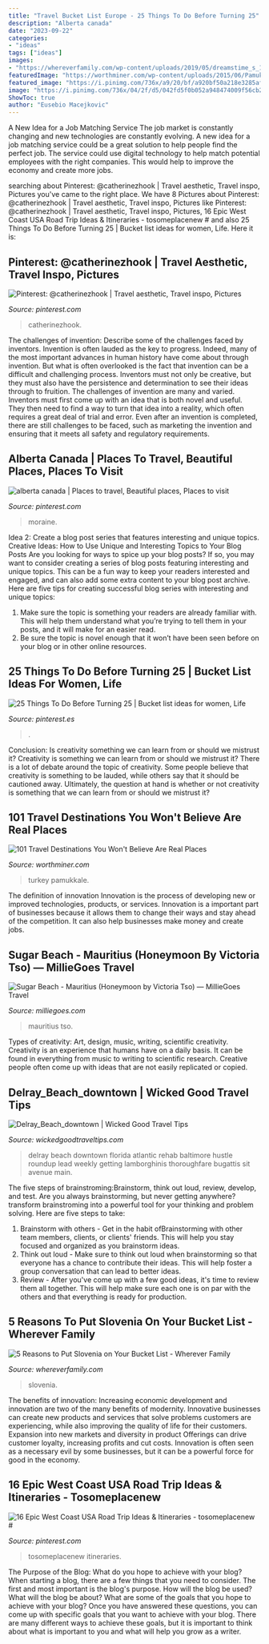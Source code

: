 ```yaml
---
title: "Travel Bucket List Europe - 25 Things To Do Before Turning 25"
description: "Alberta canada"
date: "2023-09-22"
categories:
- "ideas"
tags: ["ideas"]
images:
- "https://whereverfamily.com/wp-content/uploads/2019/05/dreamstime_s_110826881.jpg"
featuredImage: "https://worthminer.com/wp-content/uploads/2015/06/Pamukkale-Turkey.jpg"
featured_image: "https://i.pinimg.com/736x/a9/20/bf/a920bf50a218e3285afb02546f4c1cd2.jpg"
image: "https://i.pinimg.com/736x/04/2f/d5/042fd5f0b052a948474009f56cb27078.jpg"
ShowToc: true
author: "Eusebio Macejkovic"
---
```



A New Idea for a Job Matching Service
The job market is constantly changing and new technologies are constantly evolving. A new idea for a job matching service could be a great solution to help people find the perfect job. The service could use digital technology to help match potential employees with the right companies. This would help to improve the economy and create more jobs.

	

		
searching about Pinterest: @catherinezhook | Travel aesthetic, Travel inspo, Pictures you've came to the right place. We have 8 Pictures about Pinterest: @catherinezhook | Travel aesthetic, Travel inspo, Pictures like Pinterest: @catherinezhook | Travel aesthetic, Travel inspo, Pictures, 16 Epic West Coast USA Road Trip Ideas &amp; Itineraries - tosomeplacenew # and also 25 Things To Do Before Turning 25 | Bucket list ideas for women, Life. Here it is:
		
    
## Pinterest: @catherinezhook | Travel Aesthetic, Travel Inspo, Pictures

<img loading=lazy src="https://i.pinimg.com/736x/b1/1a/e8/b11ae822f5157cd600148e0a9958f25e.jpg" onerror="this.onerror=null;this.src='https://tse3.mm.bing.net/th?id=OIP.scseT8caxDldcjWfqD4PlAHaLJ&amp;pid=15.1';" alt="Pinterest: @catherinezhook | Travel aesthetic, Travel inspo, Pictures">

_Source: pinterest.com_

>catherinezhook. 

	

The challenges of invention: Describe some of the challenges faced by inventors.
Invention is often lauded as the key to progress. Indeed, many of the most important advances in human history have come about through invention. But what is often overlooked is the fact that invention can be a difficult and challenging process. Inventors must not only be creative, but they must also have the persistence and determination to see their ideas through to fruition.
The challenges of invention are many and varied. Inventors must first come up with an idea that is both novel and useful. They then need to find a way to turn that idea into a reality, which often requires a great deal of trial and error. Even after an invention is completed, there are still challenges to be faced, such as marketing the invention and ensuring that it meets all safety and regulatory requirements.

    
## Alberta Canada | Places To Travel, Beautiful Places, Places To Visit

<img loading=lazy src="https://i.pinimg.com/736x/1c/4b/c4/1c4bc47cd90d5e8033cf4c40bd53645d--moraine-lake-canada-travel.jpg" onerror="this.onerror=null;this.src='https://tse3.mm.bing.net/th?id=OIP.GBRaf3yKJfndcVsRRFjYbwHaLI&amp;pid=15.1';" alt="alberta canada | Places to travel, Beautiful places, Places to visit">

_Source: pinterest.com_

>moraine. 

	

Idea 2: Create a blog post series that features interesting and unique topics.
Creative Ideas: How to Use Unique and Interesting Topics to Your Blog Posts 
Are you looking for ways to spice up your blog posts? If so, you may want to consider creating a series of blog posts featuring interesting and unique topics. This can be a fun way to keep your readers interested and engaged, and can also add some extra content to your blog post archive. Here are five tips for creating successful blog series with interesting and unique topics:

1. Make sure the topic is something your readers are already familiar with. This will help them understand what you’re trying to tell them in your posts, and it will make for an easier read.
2. Be sure the topic is novel enough that it won’t have been seen before on your blog or in other online resources.

    
## 25 Things To Do Before Turning 25 | Bucket List Ideas For Women, Life

<img loading=lazy src="https://i.pinimg.com/736x/a9/20/bf/a920bf50a218e3285afb02546f4c1cd2.jpg" onerror="this.onerror=null;this.src='https://tse1.mm.bing.net/th?id=OIP.N8OSbq26Vc6hUHk8cVpV9QHaLG&amp;pid=15.1';" alt="25 Things To Do Before Turning 25 | Bucket list ideas for women, Life">

_Source: pinterest.es_

>. 

	

Conclusion: Is creativity something we can learn from or should we mistrust it?
Creativity is something we can learn from or should we mistrust it?
There is a lot of debate around the topic of creativity. Some people believe that creativity is something to be lauded, while others say that it should be cautioned away. Ultimately, the question at hand is whether or not creativity is something that we can learn from or should we mistrust it?

    
## 101 Travel Destinations You Won&#039;t Believe Are Real Places

<img loading=lazy src="https://worthminer.com/wp-content/uploads/2015/06/Pamukkale-Turkey.jpg" onerror="this.onerror=null;this.src='https://tse1.mm.bing.net/th?id=OIP.qdknLSebgRfliIevVBs_QAHaMi&amp;pid=15.1';" alt="101 Travel Destinations You Won&#039;t Believe Are Real Places">

_Source: worthminer.com_

>turkey pamukkale. 

	

The definition of innovation
Innovation is the process of developing new or improved technologies, products, or services. Innovation is a important part of businesses because it allows them to change their ways and stay ahead of the competition. It can also help businesses make money and create jobs.

    
## Sugar Beach - Mauritius (Honeymoon By Victoria Tso) — MillieGoes Travel

<img loading=lazy src="https://images.squarespace-cdn.com/content/v1/55b94333e4b0121de348878b/1441219617147-2PX3HRP29UDV9LCB2LJ1/ke17ZwdGBToddI8pDm48kPmLlvCIXgndBxNq9fzeZb1Zw-zPPgdn4jUwVcJE1ZvWQUxwkmyExglNqGp0IvTJZamWLI2zvYWH8K3-s_4yszcp2ryTI0HqTOaaUohrI8PIFMLRh9LbupWL4Bv1SDYZc4lRApws2Snwk0j_RSxbNHMKMshLAGzx4R3EDFOm1kBS/image-asset.jpeg" onerror="this.onerror=null;this.src='https://tse2.mm.bing.net/th?id=OIP.gWPGkBjXyuJwrV0tQROHdwHaFj&amp;pid=15.1';" alt="Sugar Beach - Mauritius (Honeymoon by Victoria Tso) — MillieGoes Travel">

_Source: milliegoes.com_

>mauritius tso. 

	

Types of creativity: Art, design, music, writing, scientific creativity.
Creativity is an experience that humans have on a daily basis. It can be found in everything from music to writing to scientific research. Creative people often come up with ideas that are not easily replicated or copied.

    
## Delray_Beach_downtown | Wicked Good Travel Tips

<img loading=lazy src="https://www.wickedgoodtraveltips.com/wp-content/uploads/2015/10/Delray_Beach_downtown.jpg" onerror="this.onerror=null;this.src='https://tse4.mm.bing.net/th?id=OIP.2V461o-kcagd1_2mwradEwHaFj&amp;pid=15.1';" alt="Delray_Beach_downtown | Wicked Good Travel Tips">

_Source: wickedgoodtraveltips.com_

>delray beach downtown florida atlantic rehab baltimore hustle roundup lead weekly getting lamborghinis thoroughfare bugattis sit avenue main. 

	

The five steps of brainstroming:Brainstorm, think out loud, review, develop, and test.
Are you always brainstorming, but never getting anywhere? transform brainstroming into a powerful tool for your thinking and problem solving. Here are five steps to take: 
1. Brainstorm with others - Get in the habit ofBrainstorming with other team members, clients, or clients' friends. This will help you stay focused and organized as you brainstorm ideas. 
2. Think out loud - Make sure to think out loud when brainstorming so that everyone has a chance to contribute their ideas. This will help foster a group conversation that can lead to better ideas. 
3. Review - After you've come up with a few good ideas, it's time to review them all together. This will help make sure each one is on par with the others and that everything is ready for production. 

    
## 5 Reasons To Put Slovenia On Your Bucket List - Wherever Family

<img loading=lazy src="https://whereverfamily.com/wp-content/uploads/2019/05/dreamstime_s_110826881.jpg" onerror="this.onerror=null;this.src='https://tse2.mm.bing.net/th?id=OIP.XYKPCZPOjnXQ5M410z4DZAHaEP&amp;pid=15.1';" alt="5 Reasons to Put Slovenia on Your Bucket List - Wherever Family">

_Source: whereverfamily.com_

>slovenia. 

	

The benefits of innovation:
Increasing economic development and innovation are two of the many benefits of modernity. Innovative businesses can create new products and services that solve problems customers are experiencing, while also improving the quality of life for their customers. Expansion into new markets and diversity in product Offerings can drive customer loyalty, increasing profits and cut costs. Innovation is often seen as a necessary evil by some businesses, but it can be a powerful force for good in the economy.

    
## 16 Epic West Coast USA Road Trip Ideas &amp; Itineraries - Tosomeplacenew #

<img loading=lazy src="https://i.pinimg.com/736x/04/2f/d5/042fd5f0b052a948474009f56cb27078.jpg" onerror="this.onerror=null;this.src='https://tse4.mm.bing.net/th?id=OIP.2f5HNna7W_oukWbbNjPNkQHaLG&amp;pid=15.1';" alt="16 Epic West Coast USA Road Trip Ideas &amp; Itineraries - tosomeplacenew #">

_Source: pinterest.com_

>tosomeplacenew itineraries. 

	

The Purpose of the Blog: What do you hope to achieve with your blog?
When starting a blog, there are a few things that you need to consider. The first and most important is the blog's purpose. How will the blog be used? What will the blog be about? What are some of the goals that you hope to achieve with your blog? Once you have answered these questions, you can come up with specific goals that you want to achieve with your blog. There are many different ways to achieve these goals, but it is important to think about what is important to you and what will help you grow as a writer.

